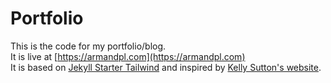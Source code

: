 # Portfolio
This is the code for my portfolio/blog.  
It is live at [https://armandpl.com](https://armandpl.com)  
It is based on [Jekyll Starter Tailwind](https://github.com/oddstronaut/jekyll-starter-tailwind) and inspired by [Kelly Sutton's website](https://kellysutton.com/).